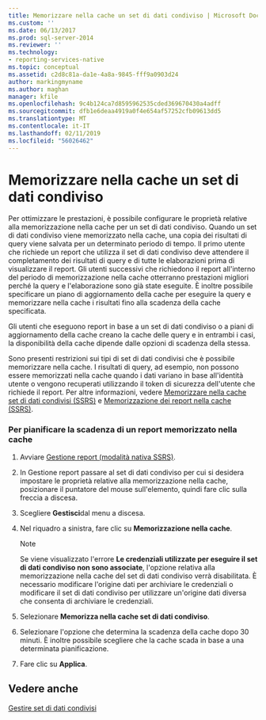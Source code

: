 ```yaml
---
title: Memorizzare nella cache un set di dati condiviso | Microsoft Docs
ms.custom: ''
ms.date: 06/13/2017
ms.prod: sql-server-2014
ms.reviewer: ''
ms.technology:
- reporting-services-native
ms.topic: conceptual
ms.assetid: c2d8c81a-da1e-4a8a-9845-fff9a0903d24
author: markingmyname
ms.author: maghan
manager: kfile
ms.openlocfilehash: 9c4b124ca7d8595962535cded369670430a4adff
ms.sourcegitcommit: dfb1e6deaa4919a0f4e654af57252cfb09613dd5
ms.translationtype: MT
ms.contentlocale: it-IT
ms.lasthandoff: 02/11/2019
ms.locfileid: "56026462"
---
```

# <a name="cache-a-shared-dataset"></a>Memorizzare nella cache un set di dati condiviso
  Per ottimizzare le prestazioni, è possibile configurare le proprietà relative alla memorizzazione nella cache per un set di dati condiviso. Quando un set di dati condiviso viene memorizzato nella cache, una copia dei risultati di query viene salvata per un determinato periodo di tempo. Il primo utente che richiede un report che utilizza il set di dati condiviso deve attendere il completamento dei risultati di query e di tutte le elaborazioni prima di visualizzare il report. Gli utenti successivi che richiedono il report all'interno del periodo di memorizzazione nella cache otterranno prestazioni migliori perché la query e l'elaborazione sono già state eseguite. È inoltre possibile specificare un piano di aggiornamento della cache per eseguire la query e memorizzare nella cache i risultati fino alla scadenza della cache specificata.  
  
 Gli utenti che eseguono report in base a un set di dati condiviso o a piani di aggiornamento della cache creano la cache delle query e in entrambi i casi, la disponibilità della cache dipende dalle opzioni di scadenza della stessa.  
  
 Sono presenti restrizioni sui tipi di set di dati condivisi che è possibile memorizzare nella cache. I risultati di query, ad esempio, non possono essere memorizzati nella cache quando i dati variano in base all'identità utente o vengono recuperati utilizzando il token di sicurezza dell'utente che richiede il report. Per altre informazioni, vedere [Memorizzare nella cache set di dati condivisi &#40;SSRS&#41;](cache-shared-datasets-ssrs.md) e [Memorizzazione dei report nella cache &#40;SSRS&#41;](caching-reports-ssrs.md).  
  
### <a name="to-schedule-the-expiration-of-a-cached-report"></a>Per pianificare la scadenza di un report memorizzato nella cache  
  
1.  Avviare [Gestione report &#40;modalità nativa SSRS&#41;](../report-manager-ssrs-native-mode.md).  
  
2.  In Gestione report passare al set di dati condiviso per cui si desidera impostare le proprietà relative alla memorizzazione nella cache, posizionare il puntatore del mouse sull'elemento, quindi fare clic sulla freccia a discesa.  
  
3.  Scegliere **Gestisci**dal menu a discesa.  
  
4.  Nel riquadro a sinistra, fare clic su **Memorizzazione nella cache**.  
  
    > [!NOTE]  
    >  Se viene visualizzato l'errore **Le credenziali utilizzate per eseguire il set di dati condiviso non sono associate**, l'opzione relativa alla memorizzazione nella cache del set di dati condiviso verrà disabilitata. È necessario modificare l'origine dati per archiviare le credenziali o modificare il set di dati condiviso per utilizzare un'origine dati diversa che consenta di archiviare le credenziali.  
  
5.  Selezionare **Memorizza nella cache set di dati condiviso**.  
  
6.  Selezionare l'opzione che determina la scadenza della cache dopo 30 minuti. È inoltre possibile scegliere che la cache scada in base a una determinata pianificazione.  
  
7.  Fare clic su **Applica**.  
  
## <a name="see-also"></a>Vedere anche  
 [Gestire set di dati condivisi](../report-data/manage-shared-datasets.md)  
  
  
